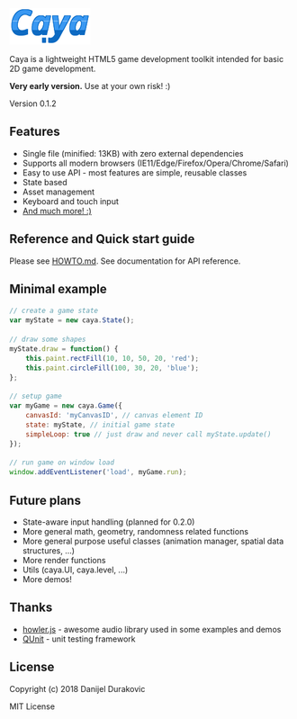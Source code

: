 ![Caya](/logo.png?raw=true)

Caya is a lightweight HTML5 game development toolkit intended for basic 2D game development.

**Very early version.** Use at your own risk! :)

Version 0.1.2

## Features

- Single file (minified: 13KB) with zero external dependencies
- Supports all modern browsers (IE11/Edge/Firefox/Opera/Chrome/Safari)
- Easy to use API - most features are simple, reusable classes
- State based
- Asset management
- Keyboard and touch input
- [And much more! :)](HOWTO.md)

## Reference and Quick start guide

Please see [HOWTO.md](HOWTO.md). See documentation for API reference.

## Minimal example

```javascript
// create a game state
var myState = new caya.State();

// draw some shapes
myState.draw = function() {
	this.paint.rectFill(10, 10, 50, 20, 'red');
	this.paint.circleFill(100, 30, 20, 'blue');
};

// setup game
var myGame = new caya.Game({
	canvasId: 'myCanvasID', // canvas element ID
	state: myState, // initial game state
	simpleLoop: true // just draw and never call myState.update()
});

// run game on window load
window.addEventListener('load', myGame.run);
```

## Future plans

- State-aware input handling (planned for 0.2.0)
- More general math, geometry, randomness related functions
- More general purpose useful classes (animation manager, spatial data structures, ...)
- More render functions
- Utils (caya.UI, caya.level, ...)
- More demos!

## Thanks

- [howler.js](https://howlerjs.com/) - awesome audio library used in some examples and demos
- [QUnit](https://qunitjs.com/) - unit testing framework

## License

Copyright (c) 2018 Danijel Durakovic

MIT License
